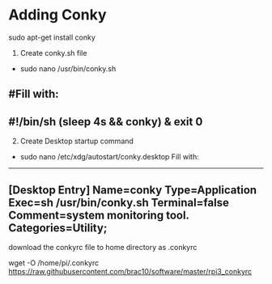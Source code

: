 # Adding Conky
sudo apt-get install conky
1. Create conky.sh file
-  sudo nano /usr/bin/conky.sh

#Fill with:
---
#!/bin/sh
(sleep 4s && conky) &
exit 0
---

2. Create Desktop startup command 
-  sudo nano /etc/xdg/autostart/conky.desktop
Fill with:
---
[Desktop Entry]
Name=conky
Type=Application
Exec=sh /usr/bin/conky.sh
Terminal=false
Comment=system monitoring tool.
Categories=Utility;
----

download the conkyrc file to home directory as .conkyrc

wget -O /home/pi/.conkyrc https://raw.githubusercontent.com/brac10/software/master/rpi3_conkyrc
